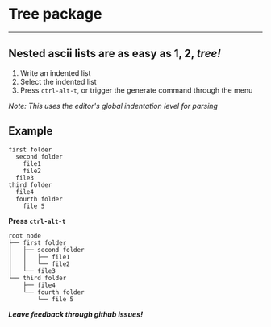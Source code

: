 # Tree package

---

## Nested ascii lists are as easy as 1, 2, *tree!*

1. Write an indented list
2. Select the indented list
3. Press `ctrl-alt-t`, or trigger the generate command through the menu

*Note: This uses the editor's global indentation level for parsing*

## Example

```
first folder
  second folder
    file1
    file2
  file3
third folder
  file4
  fourth folder
    file 5
```

**Press `ctrl-alt-t`**

```
root node
├── first folder
│   ├── second folder
│   │   ├── file1
│   │   └── file2
│   └── file3
└── third folder
    ├── file4
    └── fourth folder
        └── file 5
```


***Leave feedback through github issues!***
